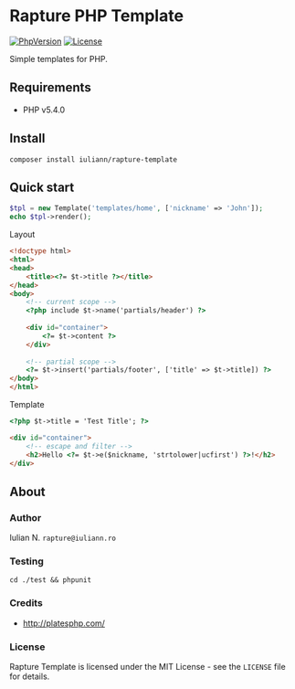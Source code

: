# Rapture PHP Template

[![PhpVersion](https://img.shields.io/badge/php-5.4.0-orange.svg?style=flat-square)](#)
[![License](https://img.shields.io/badge/license-MIT-blue.svg?style=flat-square)](#)

Simple templates for PHP.

## Requirements

- PHP v5.4.0

## Install

```
composer install iuliann/rapture-template
```

## Quick start

```php
$tpl = new Template('templates/home', ['nickname' => 'John']);
echo $tpl->render();
```

Layout
```html
<!doctype html>
<html>
<head>
	<title><?= $t->title ?></title>
</head>
<body>
	<!-- current scope -->
	<?php include $t->name('partials/header') ?>
	
    <div id="container">
    	<?= $t->content ?>
	</div>
	
    <!-- partial scope -->
    <?= $t->insert('partials/footer', ['title' => $t->title]) ?>
</body>
</html>
```

Template
```html
<?php $t->title = 'Test Title'; ?>

<div id="container">
	<!-- escape and filter -->
	<h2>Hello <?= $t->e($nickname, 'strtolower|ucfirst') ?>!</h2>
</div>
```

## About

### Author

Iulian N. `rapture@iuliann.ro`

### Testing

```
cd ./test && phpunit
```

### Credits

- http://platesphp.com/

### License

Rapture Template is licensed under the MIT License - see the `LICENSE` file for details.
